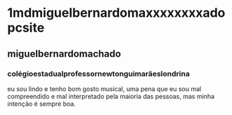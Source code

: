 # 1mdmiguelbernardomaxxxxxxxxadopcsite
## miguelbernardomachado
### colégioestadualprofessornewtonguimarãeslondrina
eu sou lindo e tenho bom gosto musical, uma pena que eu sou mal compreendido e mal interpretado pela maioria das pessoas, mas minha intenção é sempre boa.
